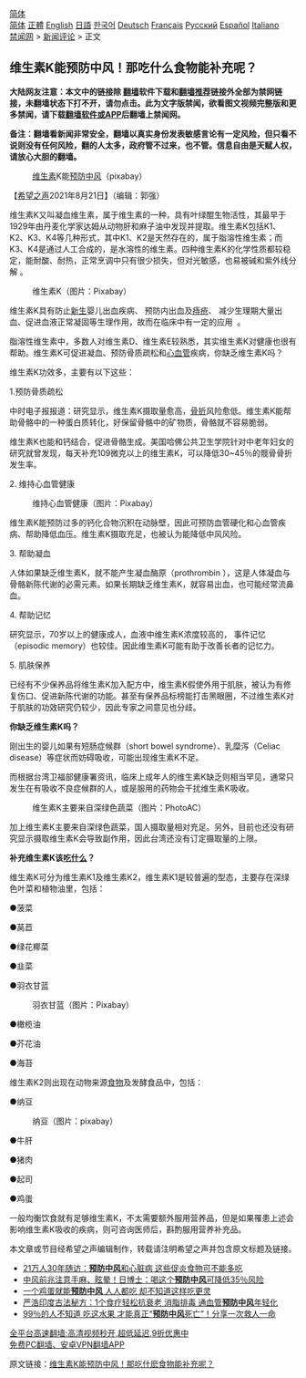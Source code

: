  <!-- 面包屑导航 --> <div class="breadcrumb"><!-- GTranslate: https://gtranslate.io/ -->  <div class="switcher notranslate">  <div class="selected">  <a href="#" onclick="return false;"> 简体</a>  </div>  <div class="option">  <a href="https://www.bannedbook.org" onclick="doGTranslate('zh-CN|zh-CN');jQuery('div.switcher div.selected a').html(jQuery(this).html());return false;" title="简体中文" class="nturl selected"> 简体</a>  <a href="https://www.bannedbook.org/zh-tw/" onclick="doGTranslate('zh-CN|zh-TW');jQuery('div.switcher div.selected a').html(jQuery(this).html());return false;" title="繁體中文" class="nturl"> 正體</a>  <a href="https://www.bannedbook.org/en/" onclick="doGTranslate('zh-CN|en');jQuery('div.switcher div.selected a').html(jQuery(this).html());return false;" title="English" class="nturl"> English</a>  <a href="https://www.bannedbook.org/ja/" onclick="doGTranslate('zh-CN|ja');jQuery('div.switcher div.selected a').html(jQuery(this).html());return false;" title="日本語" class="nturl"> 日語</a>  <a href="https://www.bannedbook.org/ko/" onclick="doGTranslate('zh-CN|ko');jQuery('div.switcher div.selected a').html(jQuery(this).html());return false;" title="한국어" class="nturl"> 한국어</a>  <a href="https://www.bannedbook.org/de/" onclick="doGTranslate('zh-CN|de');jQuery('div.switcher div.selected a').html(jQuery(this).html());return false;" title="Deutsch" class="nturl"> Deutsch</a>  <a href="https://www.bannedbook.org/fr/" onclick="doGTranslate('zh-CN|fr');jQuery('div.switcher div.selected a').html(jQuery(this).html());return false;" title="Français" class="nturl"> Français</a>  <a href="https://www.bannedbook.org/ru/" onclick="doGTranslate('zh-CN|ru');jQuery('div.switcher div.selected a').html(jQuery(this).html());return false;" title="Русский" class="nturl"> Русский</a>  <a href="https://www.bannedbook.org/es/" onclick="doGTranslate('zh-CN|es');jQuery('div.switcher div.selected a').html(jQuery(this).html());return false;" title="Español" class="nturl"> Español</a>  <a href="https://www.bannedbook.org/it/" onclick="doGTranslate('zh-CN|it');jQuery('div.switcher div.selected a').html(jQuery(this).html());return false;" title="Italiano" class="nturl"> Italiano</a>  </div>  </div>      <div class='breadcrumb-sub'><!-- Breadcrumb NavXT 6.3.0 --> <a href="https://www.bannedbook.org/" class="home">禁闻网</a> &gt; <a href="https://www.bannedbook.org/bnews/comments/" class="category">新闻评论</a> &gt; 正文</div></div><h2>维生素K能预防中风！那吃什么食物能补充呢？</h2> <p class="notice"><b>大陆网友注意：本文中的链接除 <a href="https://github.com/bannedbook/fanqiang" >翻墙</a>软件下载和<a href="https://github.com/killgcd/justmysocks/blob/master/README.md">翻墙推荐</a>链接外全部为禁网链接，未翻墙状态下打不开，请勿点击。此为文字版禁闻，欲看图文视频完整版和更多禁闻，请下载<a href="https://github.com/bannedbook/fanqiang">翻墙软件或APP</a>后翻墙上禁闻网。</p><p>备注：翻墙看新闻非常安全，翻墙以真实身份发表敏感言论有一定风险，但只看不说则没有任何风险，翻的人太多，政府管不过来，也不管。信息自由是天赋人权，请放心大胆的翻墙。</b></p>  <div class="entry"> <figure> <p><figcaption><a href="https://www.bannedbook.org/bnews/tag/%E7%BB%B4%E7%94%9F%E7%B4%A0/" class="st_tag internal_tag" rel="tag" title="标签 维生素 下的日志">维生素</a>K能<a href="https://www.bannedbook.org/bnews/tag/%E9%A2%84%E9%98%B2/" class="st_tag internal_tag" rel="tag" title="标签 预防 下的日志">预防</a><a href="https://www.bannedbook.org/bnews/tag/%E4%B8%AD%E9%A3%8E/" class="st_tag internal_tag" rel="tag" title="标签 中风 下的日志">中风</a>（pixabay）</figcaption></figure> <p>【<span class='wp_keywordlink_affiliate'><a href="https://www.soundofhope.org" title="希望之声" target="_blank">希望之声</a></span>2021年8月21日】（编辑：郭强）</p> <p content="脂溶性维生素中，多数人对维生素D、维生素E较熟悉，其实维生素K对健康也很有帮助。维生素K可促进凝血、预防骨质疏松和心血管疾病，你缺乏维生素K吗？" data-reactid="12" type="text">维生素K又叫凝血维生素，属于维生素的一种，具有叶绿醌生物活性，其最早于1929年由丹麦化学家达姆从动物肝和麻子油中发现并提取。维生素K包括K1、K2、K3、K4等几种形式，其中K1、K2是天然存在的，属于脂溶性维生素；而K3、K4是通过人工合成的，是水溶性的维生素。四种维生素K的化学性质都较稳定，能耐酸、耐热，正常烹调中只有很少损失，但对光敏感，也易被碱和紫外线分解 。</p> <figure><figcaption>维生素K（图片：Pixabay）</figcaption></figure> <p content="脂溶性维生素中，多数人对维生素D、维生素E较熟悉，其实维生素K对健康也很有帮助。维生素K可促进凝血、预防骨质疏松和心血管疾病，你缺乏维生素K吗？" data-reactid="12" type="text">维生素K具有防止<span class='wp_keywordlink'><a href="https://www.bannedbook.org/forum2/topic1642.html" title="正见网《新生》" target="_blank">新生</a></span>婴儿出血疾病、 预防内出血及<a href="https://www.bannedbook.org/bnews/tag/%e7%97%94%e7%96%ae/" class="st_tag internal_tag" rel="tag" title="标签 痔疮 下的日志">痔疮</a>、 减少生理期大量出血、促进血液正常凝固等生理作用，故而在临床中有一定的应用  。</p> <p content="脂溶性维生素中，多数人对维生素D、维生素E较熟悉，其实维生素K对健康也很有帮助。维生素K可促进凝血、预防骨质疏松和心血管疾病，你缺乏维生素K吗？" data-reactid="12" type="text">脂溶性维生素中，多数人对维生素D、维生素E较熟悉，其实维生素K对健康也很有帮助。维生素K可促进凝血、预防骨质疏松和<a href="https://www.bannedbook.org/bnews/tag/%E5%BF%83%E8%A1%80%E7%AE%A1/" class="st_tag internal_tag" rel="tag" title="标签 心血管 下的日志">心血管</a>疾病，你缺乏维生素K吗？</p> <p content="维生素K功效多，主要有以下这些：" data-reactid="14" type="text">维生素K功效多，主要有以下这些：</p> <p>1.预防骨质疏松</h2> <p content="研究显示，维生素K摄取量愈高，骨折风险愈低。维生素K能帮助骨骼中的一种蛋白质转化，好保留骨骼中的矿物质，骨骼就不容易脆弱。" data-reactid="16" type="text">中时电子报报道：研究显示，维生素K摄取量愈高，<a href="https://www.bannedbook.org/bnews/tag/%E9%AA%A8%E6%8A%98/" class="st_tag internal_tag" rel="tag" title="标签 骨折 下的日志">骨折</a>风险愈低。维生素K能帮助骨骼中的一种蛋白质转化，好保留骨骼中的矿物质，骨骼就不容易脆弱。</p> <p content="维生素K也能和钙结合，促进骨骼生成。美国哈佛公共卫生学院针对中老年妇女的研究就曾发现，每天补充109微克以上的维生素K，可以降低30~45％的髋骨骨折发生率。" data-reactid="17" type="text">维生素K也能和钙结合，促进骨骼生成。美国哈佛公共卫生学院针对中老年妇女的研究就曾发现，每天补充109微克以上的维生素K，可以降低30~45％的髋骨骨折发生率。</p> <p>2. 维持心血管健康</h2> <figure><figcaption>维持心血管健康（图片：Pixabay）</figcaption></figure> <p content="维生素K能预防过多的钙化合物沉积在动脉壁，因此可预防血管硬化和心血管疾病、帮助降低血压。维生素K摄取充足，也被认为能降低中风风险。" data-reactid="20" type="text">维生素K能预防过多的钙化合物沉积在动脉壁，因此可预防血管硬化和心血管疾病、帮助降低血压。维生素K摄取充足，也被认为能降低中风风险。</p>  <p>3. 帮助凝血</h2> <p content="人体如果缺乏维生素K，就不能产生凝血酶原（prothrombin ），这是人体凝血与骨骼新陈代谢的必需元素。如果长期缺乏维生素K，就容易出血，也可能经常流鼻血。" data-reactid="22" type="text">人体如果缺乏维生素K，就不能产生凝血酶原（prothrombin ），这是人体凝血与骨骼新陈代谢的必需元素。如果长期缺乏维生素K，就容易出血，也可能经常流鼻血。</p> <p>4. 帮助记忆</h2> <p content="研究显示，70岁以上的健康成人，血液中维生素K浓度较高的， 事件记忆（episodic memory）也较佳。因此维生素K可能有助于改善长者的记忆力。" data-reactid="24" type="text">研究显示，70岁以上的健康成人，血液中维生素K浓度较高的， 事件记忆（episodic memory）也较佳。因此维生素K可能有助于改善长者的记忆力。</p> <p>5. 肌肤保养</h2> <p content="已经有不少保养品将维生素K加入配方中，维生素K假使外用于肌肤，被认为有修复伤口、促进新陈代谢的功能。甚至有保养品标榜能打击黑眼圈，不过维生素K对于肌肤的功效研究仍较少，因此专家之间意见也分歧。" data-reactid="26" type="text">已经有不少保养品将维生素K加入配方中，维生素K假使外用于肌肤，被认为有修复伤口、促进新陈代谢的功能。甚至有保养品标榜能打击黑眼圈，不过维生素K对于肌肤的功效研究仍较少，因此专家之间意见也分歧。</p> <p content="你缺乏维生素K吗？" data-reactid="27" type="text"><strong>你缺乏维生素K吗？</strong></p> <p content="刚出生的婴儿如果有短肠症候群（short bowel syndrome）、乳糜泻（Celiac disease）等症状而妨碍吸收，可能出现维生素K不足。" data-reactid="28" type="text">刚出生的婴儿如果有短肠症候群（short bowel syndrome）、乳糜泻（Celiac disease）等症状而妨碍吸收，可能出现维生素K不足。</p> <p content="而根据卫福部健康署资讯，临床上成年人的维生素K缺乏则相当罕见，通常只发生在有吸收不良症候群的人，或是服用的药物会干扰维生素K吸收。" data-reactid="29" type="text">而根据台湾卫福部健康署资讯，临床上成年人的维生素K缺乏则相当罕见，通常只发生在有吸收不良症候群的人，或是服用的药物会干扰维生素K吸收。</p> <figure><figcaption>维生素K主要来自深绿色蔬菜（图片：PhotoAC）</figcaption></figure> <p content="加上维生素K主要来自深绿色蔬菜，国人摄取量相对充足。另外，目前也还没有研究显示摄取维生素K会导致副作用，因此台湾还没有订定摄取量的上限。" data-reactid="30" type="text">加上维生素K主要来自深绿色蔬菜，国人摄取量相对充足。另外，目前也还没有研究显示摄取维生素K会导致副作用，因此台湾还没有订定摄取量的上限。</p> <p content="补充维生素K该吃什么？" data-reactid="31" type="text"><strong>补充维生素K该<a href="https://www.bannedbook.org/bnews/tag/%E5%90%83%E4%BB%80%E4%B9%88/" class="st_tag internal_tag" rel="tag" title="标签 吃什么 下的日志">吃什么</a>？</strong></p>  <p content="维生素K可分为维生素K1及维生素K2，维生素K1是较普遍的型态，主要存在深绿色叶菜和植物油里，包括：" data-reactid="32" type="text">维生素K可分为维生素K1及维生素K2，维生素K1是较普遍的型态，主要存在深绿色叶菜和植物油里，包括：</p> <p content="●菠菜" data-reactid="33" type="text">●菠菜</p> <p content="●莴苣" data-reactid="34" type="text">●莴苣</p> <p content="●绿花椰菜" data-reactid="35" type="text">●绿花椰菜</p> <p content="●韭菜" data-reactid="36" type="text">●韭菜</p> <p content="●羽衣甘蓝" data-reactid="37" type="text">●羽衣甘蓝</p> <figure><figcaption>羽衣甘蓝（图片：Pixabay）</figcaption></figure> <p content="●橄榄油" data-reactid="38" type="text">●橄榄油</p> <p content="●芥花油" data-reactid="39" type="text">●芥花油</p>  <p content="●海苔" data-reactid="40" type="text">●海苔</p> <p content="维生素K2则出现在动物来源食物及发酵食品中，包括：" data-reactid="41" type="text">维生素K2则出现在动物来源<a href="https://www.bannedbook.org/bnews/tag/%e9%a3%9f%e7%89%a9/" class="st_tag internal_tag" rel="tag" title="标签 食物 下的日志">食物</a>及发酵食品中，包括：</p> <p content="●纳豆" data-reactid="42" type="text">●纳豆</p> <figure><figcaption>纳豆（图片：pixabay）</figcaption></figure> <p content="●牛肝" data-reactid="43" type="text">●牛肝</p> <p content="●猪肉" data-reactid="44" type="text">●猪肉</p> <p content="●起司" data-reactid="45" type="text">●起司</p> <p content="●鸡蛋" data-reactid="46" type="text">●鸡蛋</p> <p content="一般均衡饮食就有足够维生素K，不太需要额外服用营养品，但是如果罹患上述会影响维生素K吸收的疾病，则可咨询医师后，斟酌服用营养补充品。" data-reactid="47" type="text">一般均衡饮食就有足够维生素K，不太需要额外服用营养品，但是如果罹患上述会影响维生素K吸收的疾病，则可咨询医师后，斟酌服用营养补充品。</p>  <p>本文章或节目经希望之声编辑制作，转载请注明希望之声并包含原文标题及链接。 </p> <ul class='op-related-articles' title='相关阅读'> <li><a href='https://www.bannedbook.org/bnews/health/20201212/1446255.html' target='_blank'>21万人30年随访：<b>预防中风</b>和心脏病 这些促炎食物可不能多吃</a></li> <li><a href='https://www.bannedbook.org/bnews/health/20201206/1442992.html' target='_blank'>中风前兆注意手麻、眩晕！日博士：喝这个<b>预防中风</b>可降低35％风险</a></li> <li><a href='https://www.bannedbook.org/bnews/health/20201202/1440811.html' target='_blank'>一个鸡蛋就能<b>预防中风</b> 人人都吃 却不知道这样吃更灵</a></li> <li><a href='https://www.bannedbook.org/bnews/health/20201016/1414798.html' target='_blank'>严浩印度古法秘方：1个食疗轻松抗衰老 消脂排毒 通血管<b>预防中风</b>年轻化</a></li> <li><a href='https://www.bannedbook.org/bnews/health/20200626/1350675.html' target='_blank'>99％的人不知道 吃这水果 才能真正“<b>预防中风</b>死亡”！分享一次救人一命</a></li> </ul> <p class="texttj"> <a href="https://github.com/bannedbook/fanqiang/wiki/V2ray%E6%9C%BA%E5%9C%BA" target="_blank">全平台高速翻墙:高清视频秒开,超低延迟,9折优惠中</a><br/> <a href="https://github.com/bannedbook/fanqiang/wiki/%E7%A6%81%E9%97%BB%E7%BD%91%E5%AE%89%E5%8D%93%E7%BF%BB%E5%A2%99%E6%96%B0%E9%97%BBAPP" target="_blank">免费PC翻墙、安卓VPN翻墙APP</a></p><p>原文链接：<a class="src_link"  href="https://www.soundofhope.org/post/396985" target="_blank">维生素K能预防中风！那吃什麽食物能补充呢？</a></p><a name='sharetosocial'></a>  <div style="margin-bottom:5px;padding-bottom:5px;clear:both"> <div id="archive-pix-1" class="banner-ads"> <!-- AuctionX Display platform tag START --> <div id="26318x728x90x621x_ADSLOT2" clicktrack="%%CLICK_URL_ESC%%"></div> <!-- AuctionX Display platform tag END --> </div> <div id="archive-pix-2" class="banner-ads"> <!-- AuctionX Display platform tag START --> <div id="26315x300x250x621x_ADSLOT2" clicktrack="%%CLICK_URL_ESC%%"></div> <!-- AuctionX Display platform tag END --> </div> </div>  <div id="archive-pix-1" class="banner-ads"> <!-- AuctionX Display platform tag START --> <div id="26318x728x90x621x_ADSLOT3" clicktrack="%%CLICK_URL_ESC%%"></div> <!-- AuctionX Display platform tag END --> </div> </div><!--END ENTRY--> 